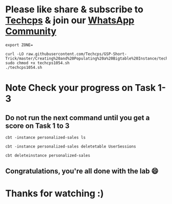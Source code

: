 

# Please like share & subscribe to [Techcps](https://www.youtube.com/@techcps) & join our [WhatsApp Community](https://whatsapp.com/channel/0029Va9nne147XeIFkXYv71A)


```
export ZONE=
```
```
curl -LO raw.githubusercontent.com/Techcps/GSP-Short-Trick/master/Creating%20and%20Populating%20a%20Bigtable%20Instance/techcps1054.sh
sudo chmod +x techcps1054.sh
./techcps1054.sh
```

# Note Check your progress on Task 1-3
## Do not run the next command until you get a score on Task 1 to 3

```
cbt -instance personalized-sales ls

cbt -instance personalized-sales deletetable UserSessions

cbt deleteinstance personalized-sales

```

## Congratulations, you're all done with the lab 😄

# Thanks for watching :)
